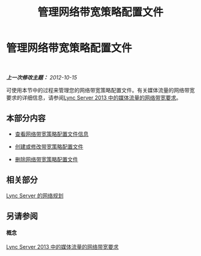 ﻿---
title: 管理网络带宽策略配置文件
TOCTitle: 管理网络带宽策略配置文件
ms:assetid: bc7b1a8a-5dce-425f-a84d-6a9aff569c20
ms:mtpsurl: https://technet.microsoft.com/zh-cn/library/JJ721867(v=OCS.15)
ms:contentKeyID: 49888581
ms.date: 05/19/2016
mtps_version: v=OCS.15
ms.translationtype: HT
---

# 管理网络带宽策略配置文件

 

_**上一次修改主题：** 2012-10-15_

可使用本节中的过程来管理您的网络带宽策略配置文件。有关媒体流量的网络带宽要求的详细信息，请参阅[Lync Server 2013 中的媒体流量的网络带宽要求](lync-server-2013-network-bandwidth-requirements-for-media-traffic.md)。

## 本部分内容

  - [查看网络带宽策略配置文件信息](lync-server-2013-viewing-network-bandwidth-policy-profile-information.md)

  - [创建或修改带宽策略配置文件](lync-server-2013-creating-or-modifying-bandwidth-policy-profiles.md)

  - [删除网络带宽策略配置文件](lync-server-2013-deleting-network-bandwidth-policy-profiles.md)

## 相关部分

[Lync Server 的网络规划](lync-server-2013-network-planning.md)

## 另请参阅

#### 概念

[Lync Server 2013 中的媒体流量的网络带宽要求](lync-server-2013-network-bandwidth-requirements-for-media-traffic.md)

